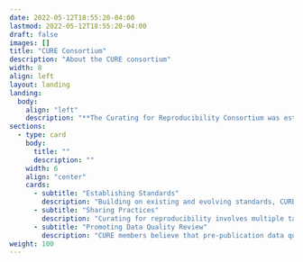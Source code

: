 ```yaml
---
date: 2022-05-12T18:55:20-04:00
lastmod: 2022-05-12T18:55:20-04:00
draft: false
images: []
title: "CURE Consortium"
description: "About the CURE consortium"
width: 8
align: left
layout: landing
landing:
  body:
    align: "left"
    description: "**The Curating for Reproducibility Consortium was established to promote curation practices that ensure that research compendia and their component artifacts constitute a complete and reproducible scholarly record. Our goal is to establish standards, share practices, and promote the [Data Quality Review](dqr) framework for rigorous curation workflows that support computational reproducibility of published scientific findings.**"
sections:
  - type: card
    body:
      title: ""
      description: ""
    width: 6
    align: "center"
    cards:
      - subtitle: "Establishing Standards"
        description: "Building on existing and evolving standards, CURE is dedicated to establishing and communicating the driving principles and criteria for proper curation for reproducibility."
      - subtitle: "Sharing Practices"
        description: "Curating for reproducibility involves multiple tasks and several stakeholders. A primary goal of CURE is to map the vital elements of the workflow, and to share the best practices that have emerged within each organization."
      - subtitle: "Promoting Data Quality Review"
        description: "CURE members believe that pre-publication data quality review is essential for the progression of science and preservation of knowledge."
weight: 100
---
```

